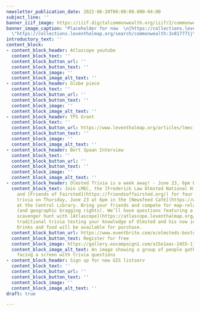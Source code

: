 ```yaml
---
newsletter_publication_date: 2022-06-20T00:00:00.000-04:00
subject_line: ''
banner_iiif_image: https://iiif.digitalcommonwealth.org/iiif/2/commonwealth:3x817772t/29,218,2335,743/full/0/default.jpg
banner_image_caption: "Placeholder for now  \n[https://collections.leventhalmap.org/search/commonwealth:3x817771j](https://collections.leventhalmap.org/search/commonwealth:3x817771j
  \"https://collections.leventhalmap.org/search/commonwealth:3x817771j\")"
introductory_text: ''
content_block:
- content_block_header: Atlascope youtube
  content_block_text: ''
  content_block_button_url: ''
  content_block_button_text: ''
  content_block_image: ''
  content_block_image_alt_text: ''
- content_block_header: Globe piece
  content_block_text: ''
  content_block_button_url: ''
  content_block_button_text: ''
  content_block_image: ''
  content_block_image_alt_text: ''
- content_block_header: TPS Grant
  content_block_text: ''
  content_block_button_url: https://www.leventhalmap.org/articles/lmec-awarded-grant-to-support-community-history-exhibition/
  content_block_button_text: ''
  content_block_image: ''
  content_block_image_alt_text: ''
- content_block_header: Bert Spaan Interview
  content_block_text: ''
  content_block_button_url: ''
  content_block_button_text: ''
  content_block_image: ''
  content_block_image_alt_text: ''
- content_block_header: Olmsted Trivia is a week away! · June 23, 6pm ET
  content_block_text: Join LMEC, the [Frederick Law Olmsted National Historic Site](https://www.nps.gov/frla/index.htm),
    and [Friends of Fairsted](https://friendsoffairsted.org/) for four rounds of Olmsted-related
    trivia on Thursday, June 23 at 6pm in the [Newsfeed Café](https://www.newsfeedcafe.com/)
    at the Central Library. Bring your friends and compete for map-related prizes
    (and geographic bragging rights). We’ll have questions featuring a historical
    scavenger hunt with [Atlascope](https://atlascope.leventhalmap.org/) and more
    traditional trivia testing your knowledge of Olmsted and his now infamous parks.
    Drinks and food will be available for purchase.
  content_block_button_url: https://www.eventbrite.com/e/olmsteds-boston-landscapes-trivia-night-tickets-316842202557?aff=newsletter20220617
  content_block_button_text: Register for free
  content_block_image: https://gallery.eocampaign1.com/a15e1aac-2455-11ec-96e5-06b4694bee2a%2F1654187266333-IMG_8490.jpg
  content_block_image_alt_text: An image showing a group of people gathered in a cafe
    facing a screen with trivia questions
- content_block_header: Sign up for new GIS listserv
  content_block_text: ''
  content_block_button_url: ''
  content_block_button_text: ''
  content_block_image: ''
  content_block_image_alt_text: ''
draft: true

---
```

